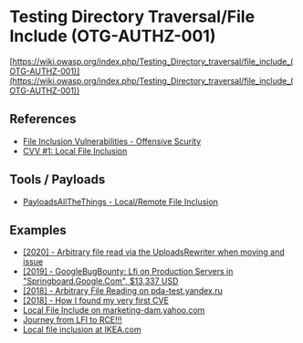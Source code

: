 # Testing Directory Traversal/File Include (OTG-AUTHZ-001)
[https://wiki.owasp.org/index.php/Testing_Directory_traversal/file_include_(OTG-AUTHZ-001)](https://wiki.owasp.org/index.php/Testing_Directory_traversal/file_include_(OTG-AUTHZ-001))

## References
* [File Inclusion Vulnerabilities - Offensive Scurity](https://www.offensive-security.com/metasploit-unleashed/file-inclusion-vulnerabilities/)
* [CVV #1: Local File Inclusion](https://medium.com/bugbountywriteup/cvv-1-local-file-inclusion-ebc48e0e479a)

## Tools / Payloads
* [PayloadsAllTheThings - Local/Remote File Inclusion](https://github.com/swisskyrepo/PayloadsAllTheThings/tree/master/File%20Inclusion%20-%20Path%20Traversal)

## Examples
* [[2020] - Arbitrary file read via the UploadsRewriter when moving and issue](https://hackerone.com/reports/827052)
* [[2019] - GoogleBugBounty: Lfi on Production Servers in "Springboard.Google.Com", $13,337 USD](https://omespino.com/write-up-google-bug-bounty-lfi-on-production-servers-in-redacted-google-com-13337-usd/)
* [[2018] - Arbitrary File Reading on pda-test.yandex.ru](https://blog.blackfan.ru/2018/01/pda-test.yandex.ru-file-reading.html)
* [[2018] - How I found my very first CVE
](https://medium.com/@tungpun/how-i-found-my-very-first-cve-f02557492728)
* [Local File Include on marketing-dam.yahoo.com](https://hackerone.com/reports/7779)
* [Journey from LFI to RCE!!!](https://medium.com/bugbountywriteup/bugbounty-journey-from-lfi-to-rce-how-a69afe5a0899)
* [Local file inclusion at IKEA.com](https://medium.com/@jonathanbouman/local-file-inclusion-at-ikea-com-e695ed64d82f)
